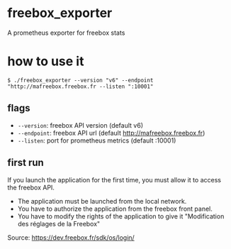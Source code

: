 # freebox_exporter
A prometheus exporter for freebox stats

# how to use it

```
$ ./freebox_exporter --version "v6" --endpoint "http://mafreebox.freebox.fr --listen ":10001"
```

## flags
- `--version`: freebox API version (default v6)
- `--endpoint`: freebox API url (default http://mafreebox.freebox.fr)
- `--listen`: port for prometheus metrics (default :10001)

## first run
If you launch the application for the first time, you must allow it to access the freebox API.
- The application must be launched from the local network.
- You have to authorize the application from the freebox front panel.
- You have to modify the rights of the application to give it "Modification des réglages de la Freebox"
  
Source: https://dev.freebox.fr/sdk/os/login/